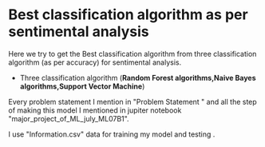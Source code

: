 # Best classification algorithm as per sentimental analysis
Here we try to get  the Best classification algorithm from three classification algorithm (as per accuracy) for sentimental analysis.
- Three classification algorithm (**Random Forest algorithms,Naive Bayes algorithms,Support Vector Machine**)

Every problem statement I mention in "Problem Statement " and all the step of making this model I mentioned in jupiter notebook "major_project_of_ML_july_ML07B1". 

I use "Information.csv" data for training my model and testing .
